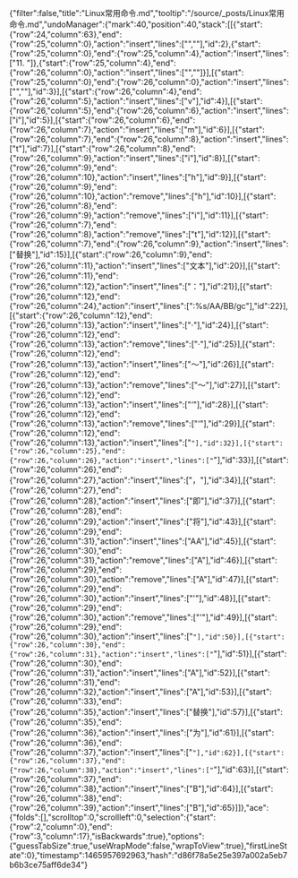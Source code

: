 {"filter":false,"title":"Linux常用命令.md","tooltip":"/source/_posts/Linux常用命令.md","undoManager":{"mark":40,"position":40,"stack":[[{"start":{"row":24,"column":63},"end":{"row":25,"column":0},"action":"insert","lines":["",""],"id":2},{"start":{"row":25,"column":0},"end":{"row":25,"column":4},"action":"insert","lines":["11. "]},{"start":{"row":25,"column":4},"end":{"row":26,"column":0},"action":"insert","lines":["",""]}],[{"start":{"row":25,"column":0},"end":{"row":26,"column":0},"action":"insert","lines":["",""],"id":3}],[{"start":{"row":26,"column":4},"end":{"row":26,"column":5},"action":"insert","lines":["v"],"id":4}],[{"start":{"row":26,"column":5},"end":{"row":26,"column":6},"action":"insert","lines":["i"],"id":5}],[{"start":{"row":26,"column":6},"end":{"row":26,"column":7},"action":"insert","lines":["m"],"id":6}],[{"start":{"row":26,"column":7},"end":{"row":26,"column":8},"action":"insert","lines":["t"],"id":7}],[{"start":{"row":26,"column":8},"end":{"row":26,"column":9},"action":"insert","lines":["i"],"id":8}],[{"start":{"row":26,"column":9},"end":{"row":26,"column":10},"action":"insert","lines":["h"],"id":9}],[{"start":{"row":26,"column":9},"end":{"row":26,"column":10},"action":"remove","lines":["h"],"id":10}],[{"start":{"row":26,"column":8},"end":{"row":26,"column":9},"action":"remove","lines":["i"],"id":11}],[{"start":{"row":26,"column":7},"end":{"row":26,"column":8},"action":"remove","lines":["t"],"id":12}],[{"start":{"row":26,"column":7},"end":{"row":26,"column":9},"action":"insert","lines":["替换"],"id":15}],[{"start":{"row":26,"column":9},"end":{"row":26,"column":11},"action":"insert","lines":["文本"],"id":20}],[{"start":{"row":26,"column":11},"end":{"row":26,"column":12},"action":"insert","lines":["："],"id":21}],[{"start":{"row":26,"column":12},"end":{"row":26,"column":24},"action":"insert","lines":[":%s/AA/BB/gc"],"id":22}],[{"start":{"row":26,"column":12},"end":{"row":26,"column":13},"action":"insert","lines":["·"],"id":24}],[{"start":{"row":26,"column":12},"end":{"row":26,"column":13},"action":"remove","lines":["·"],"id":25}],[{"start":{"row":26,"column":12},"end":{"row":26,"column":13},"action":"insert","lines":["～"],"id":26}],[{"start":{"row":26,"column":12},"end":{"row":26,"column":13},"action":"remove","lines":["～"],"id":27}],[{"start":{"row":26,"column":12},"end":{"row":26,"column":13},"action":"insert","lines":["‘"],"id":28}],[{"start":{"row":26,"column":12},"end":{"row":26,"column":13},"action":"remove","lines":["‘"],"id":29}],[{"start":{"row":26,"column":12},"end":{"row":26,"column":13},"action":"insert","lines":["`"],"id":32}],[{"start":{"row":26,"column":25},"end":{"row":26,"column":26},"action":"insert","lines":["`"],"id":33}],[{"start":{"row":26,"column":26},"end":{"row":26,"column":27},"action":"insert","lines":["，"],"id":34}],[{"start":{"row":26,"column":27},"end":{"row":26,"column":28},"action":"insert","lines":["即"],"id":37}],[{"start":{"row":26,"column":28},"end":{"row":26,"column":29},"action":"insert","lines":["将"],"id":43}],[{"start":{"row":26,"column":29},"end":{"row":26,"column":31},"action":"insert","lines":["AA"],"id":45}],[{"start":{"row":26,"column":30},"end":{"row":26,"column":31},"action":"remove","lines":["A"],"id":46}],[{"start":{"row":26,"column":29},"end":{"row":26,"column":30},"action":"remove","lines":["A"],"id":47}],[{"start":{"row":26,"column":29},"end":{"row":26,"column":30},"action":"insert","lines":["'"],"id":48}],[{"start":{"row":26,"column":29},"end":{"row":26,"column":30},"action":"remove","lines":["'"],"id":49}],[{"start":{"row":26,"column":29},"end":{"row":26,"column":30},"action":"insert","lines":["`"],"id":50}],[{"start":{"row":26,"column":30},"end":{"row":26,"column":31},"action":"insert","lines":["`"],"id":51}],[{"start":{"row":26,"column":30},"end":{"row":26,"column":31},"action":"insert","lines":["A"],"id":52}],[{"start":{"row":26,"column":31},"end":{"row":26,"column":32},"action":"insert","lines":["A"],"id":53}],[{"start":{"row":26,"column":33},"end":{"row":26,"column":35},"action":"insert","lines":["替换"],"id":57}],[{"start":{"row":26,"column":35},"end":{"row":26,"column":36},"action":"insert","lines":["为"],"id":61}],[{"start":{"row":26,"column":36},"end":{"row":26,"column":37},"action":"insert","lines":["`"],"id":62}],[{"start":{"row":26,"column":37},"end":{"row":26,"column":38},"action":"insert","lines":["`"],"id":63}],[{"start":{"row":26,"column":37},"end":{"row":26,"column":38},"action":"insert","lines":["B"],"id":64}],[{"start":{"row":26,"column":38},"end":{"row":26,"column":39},"action":"insert","lines":["B"],"id":65}]]},"ace":{"folds":[],"scrolltop":0,"scrollleft":0,"selection":{"start":{"row":2,"column":0},"end":{"row":3,"column":17},"isBackwards":true},"options":{"guessTabSize":true,"useWrapMode":false,"wrapToView":true},"firstLineState":0},"timestamp":1465957692963,"hash":"d86f78a5e25e397a002a5eb7b6b3ce75aff6de34"}